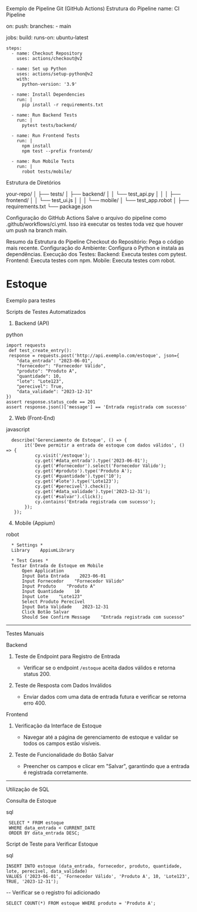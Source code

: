 Exemplo de Pipeline Git (GitHub Actions)
Estrutura do Pipeline
name: CI Pipeline

on:
  push:
    branches:
      - main

jobs:
  build:
    runs-on: ubuntu-latest
    
    steps:
      - name: Checkout Repository
        uses: actions/checkout@v2

      - name: Set up Python
        uses: actions/setup-python@v2
        with:
          python-version: '3.9'

      - name: Install Dependencies
        run: |
          pip install -r requirements.txt

      - name: Run Backend Tests
        run: |
          pytest tests/backend/

      - name: Run Frontend Tests
        run: |
          npm install
          npm test --prefix frontend/

      - name: Run Mobile Tests
        run: |
          robot tests/mobile/


Estrutura de Diretórios

your-repo/
│
├── tests/
│   ├── backend/
│   │   └── test_api.py
│   │
│   ├── frontend/
│   │   └── test_ui.js
│   │
│   └── mobile/
│       └── test_app.robot
│
├── requirements.txt
└── package.json



Configuração do GitHub Actions
Salve o arquivo do pipeline como .github/workflows/ci.yml. Isso irá executar os testes toda vez que houver um push na branch main.

Resumo da Estrutura do Pipeline
Checkout do Repositório: Pega o código mais recente.
Configuração do Ambiente: Configura o Python e instala as dependências.
Execução dos Testes:
Backend: Executa testes com pytest.
Frontend: Executa testes com npm.
Mobile: Executa testes com robot.


# Estoque
Exemplo para testes

 Scripts de Testes Automatizados

 1. Backend (API)

python

    import requests 
     def test_create_entry():
     response = requests.post('http://api.exemplo.com/estoque', json={
        "data_entrada": "2023-06-01",
        "fornecedor": "Fornecedor Válido",
        "produto": "Produto A",
        "quantidade": 10,
        "lote": "Lote123",
        "perecivel": True,
        "data_validade": "2023-12-31"
    })
    assert response.status_code == 201
    assert response.json()['message'] == 'Entrada registrada com sucesso'


 2. Web (Front-End)
             
javascript 


      describe('Gerenciamento de Estoque', () => {
           it('Deve permitir a entrada de estoque com dados válidos', () => {
               cy.visit('/estoque');
               cy.get('#data_entrada').type('2023-06-01');
               cy.get('#fornecedor').select('Fornecedor Válido');
               cy.get('#produto').type('Produto A');
               cy.get('#quantidade').type('10');
               cy.get('#lote').type('Lote123');
               cy.get('#perecivel').check();
               cy.get('#data_validade').type('2023-12-31');
               cy.get('#salvar').click();
               cy.contains('Entrada registrada com sucesso');
           });
       });


 4. Mobile (Appium)

robot


      * Settings *
      Library    AppiumLibrary
      
      * Test Cases *
      Testar Entrada de Estoque em Mobile
          Open Application
          Input Data Entrada    2023-06-01
          Input Fornecedor    "Fornecedor Válido"
          Input Produto    "Produto A"
          Input Quantidade    10
          Input Lote    "Lote123"
          Select Produto Perecível
          Input Data Validade    2023-12-31
          Click Botão Salvar
          Should See Confirm Message    "Entrada registrada com sucesso"


---

 Testes Manuais

 Backend

1. Teste de Endpoint para Registro de Entrada
   - Verificar se o endpoint `/estoque` aceita dados válidos e retorna status 200.

2. Teste de Resposta com Dados Inválidos
   - Enviar dados com uma data de entrada futura e verificar se retorna erro 400.

 Frontend

1. Verificação da Interface de Estoque
   - Navegar até a página de gerenciamento de estoque e validar se todos os campos estão visíveis.

2. Teste de Funcionalidade do Botão Salvar
   - Preencher os campos e clicar em "Salvar", garantindo que a entrada é registrada corretamente.

---

 Utilização de SQL

 Consulta de Estoque

  sql
  
     SELECT * FROM estoque
     WHERE data_entrada < CURRENT_DATE
     ORDER BY data_entrada DESC;


 Script de Teste para Verificar Estoque

sql


    INSERT INTO estoque (data_entrada, fornecedor, produto, quantidade, lote, perecivel, data_validade)
    VALUES ('2023-06-01', 'Fornecedor Válido', 'Produto A', 10, 'Lote123', TRUE, '2023-12-31');

-- Verificar se o registro foi adicionado

    SELECT COUNT(*) FROM estoque WHERE produto = 'Produto A';
